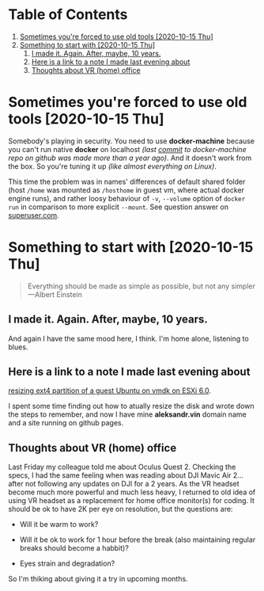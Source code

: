
# Table of Contents

1.  [Sometimes you're forced to use old tools <span class="timestamp-wrapper"><span class="timestamp">[2020-10-15 Thu]</span></span>](#org2c44627)
2.  [Something to start with <span class="timestamp-wrapper"><span class="timestamp">[2020-10-15 Thu]</span></span>](#orgd53d6be)
    1.  [I made it. Again. After, maybe, 10 years.](#orgce462bf)
    2.  [Here is a link to a note I made last evening about](#orgedf5de7)
    3.  [Thoughts about VR (home) office](#orgd1a921e)



<a id="org2c44627"></a>

# Sometimes you're forced to use old tools <span class="timestamp-wrapper"><span class="timestamp">[2020-10-15 Thu]</span></span>

Somebody's playing in security. You need to use **docker-machine**
because you can't run native **docker** on localhost *(last [commit](https://github.com/docker/machine/commit/b170508bf44c3405e079e26d5fdffe35a64c6972) to
docker-machine repo on github was made more than a year ago)*. And
it doesn't work from the box.  So you're tuning it up *(like almost
everything on Linux)*.

This time the problem was in names' differences of default shared
folder (host `/home` was mounted as `/hosthome` in guest vm, where
actual docker engine runs), and rather loosy behaviour of `-v`,
`--volume` option of `docker run` in comparison to more explicit
`--mount`. See question answer on [superuser.com](https://superuser.com/a/1594651/1230369).


<a id="orgd53d6be"></a>

# Something to start with <span class="timestamp-wrapper"><span class="timestamp">[2020-10-15 Thu]</span></span>

> Everything should be made as simple as possible,
> but not any simpler &#x2014;Albert Einstein


<a id="orgce462bf"></a>

## I made it. Again. After, maybe, 10 years.

And again I have the same mood here, I think. I'm home alone, listening to
blues.


<a id="orgedf5de7"></a>

## Here is a link to a note I made last evening about

[resizing ext4 partition of a guest Ubuntu on vmdk on ESXi 6.0](https://superuser.com/a/1594385/1230369).

I spent some time finding out how to atually resize the disk and wrote down
the steps to remember, and now I have mine **aleksandr.vin**
domain name and a site running on github pages.


<a id="orgd1a921e"></a>

## Thoughts about VR (home) office

Last Friday my colleague told me about Oculus Quest 2. Checking the specs,
I had the same feeling when was reading about DJI Mavic Air 2&#x2026; after not
following any updates on DJI for a 2 years. As the VR headset become much
more powerful and much less heavy, I returned to old idea of using VR headset
as a replacement for home office monitor(s) for coding. It should be ok to
have 2K per eye on resolution, but the questions are:

-   Will it be warm to work?

-   Will it be ok to work for 1 hour before the break (also maintaining
    regular breaks should become a habbit)?

-   Eyes strain and degradation?

So I'm thiking about giving it a try in upcoming months.

